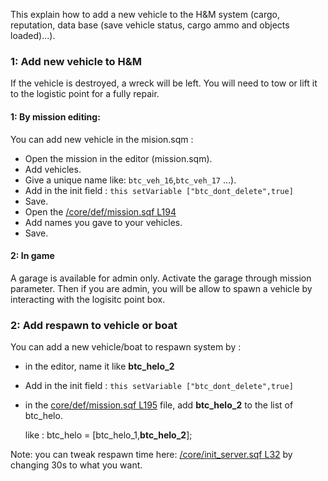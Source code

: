 This explain how to add a new vehicle to the H&M system (cargo, reputation, data base (save vehicle status, cargo ammo and objects loaded)...).

### 1: Add new vehicle to H&M
If the vehicle is destroyed, a wreck will be left. You will need to tow or lift it to the logistic point for a fully repair.
#### 1: By mission editing:
You can add new vehicle in the mision.sqm :
- Open the mission in the editor (mission.sqm).
- Add vehicles.
- Give a unique name like: `btc_veh_16`,`btc_veh_17` ...).
- Add in the init field : `this setVariable ["btc_dont_delete",true]`
- Save.
- Open the [/core/def/mission.sqf L194](https://github.com/Vdauphin/HeartsAndMinds/blob/master/%3DBTC%3Dco%4030_Hearts_and_Minds.Altis/core/def/mission.sqf#L194)
- Add names you gave to your vehicles.
- Save.

#### 2: In game
A garage is available for admin only. Activate the garage through mission parameter. Then if you are admin, you will be allow to spawn a vehicle by interacting with the logisitc point box.

### 2: Add respawn to vehicle or boat

You can add a new vehicle/boat to respawn system by :
- in the editor, name it like **btc_helo_2**
- Add in the init field : `this setVariable ["btc_dont_delete",true]`
- in the [core/def/mission.sqf L195](https://github.com/Vdauphin/HeartsAndMinds/blob/master/%3DBTC%3Dco%4030_Hearts_and_Minds.Altis/core/def/mission.sqf#L195) file, add **btc_helo_2** to the list of btc_helo.

    like : btc_helo = [btc_helo_1,**btc_helo_2**];

Note: you can tweak respawn time here: [/core/init_server.sqf L32](https://github.com/Vdauphin/HeartsAndMinds/blob/master/%3DBTC%3Dco%4030_Hearts_and_Minds.Altis/core/init_server.sqf#L32) by changing 30s to what you want.